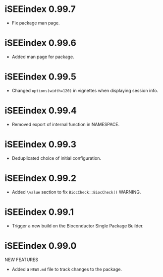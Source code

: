 # iSEEindex 0.99.7

* Fix package man page.

# iSEEindex 0.99.6

* Added man page for package.

# iSEEindex 0.99.5

* Changed `options(width=120)` in vignettes when displaying session info.

# iSEEindex 0.99.4

* Removed export of internal function in NAMESPACE.

# iSEEindex 0.99.3

* Deduplicated choice of initial configuration.

# iSEEindex 0.99.2

* Added `\value` section to fix `BiocCheck::BiocCheck()` WARNING.

# iSEEindex 0.99.1

* Trigger a new build on the Bioconductor Single Package Builder.

# iSEEindex 0.99.0

NEW FEATURES

* Added a `NEWS.md` file to track changes to the package.

